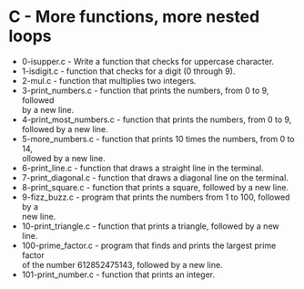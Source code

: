 # C - More functions, more nested loops

* 0-isupper.c - Write a function that checks for uppercase character.
* 1-isdigit.c - function that checks for a digit (0 through 9).
* 2-mul.c - function that multiplies two integers.
* 3-print_numbers.c - function that prints the numbers, from 0 to 9, followed \
by a new line.
* 4-print_most_numbers.c - function that prints the numbers, from 0 to 9, \
followed by a new line.
* 5-more_numbers.c - function that prints 10 times the numbers, from 0 to 14, \
ollowed by a new line.
* 6-print_line.c -  function that draws a straight line in the terminal.
* 7-print_diagonal.c - function that draws a diagonal line on the terminal.
* 8-print_square.c - function that prints a square, followed by a new line.
* 9-fizz_buzz.c - program that prints the numbers from 1 to 100, followed by a \
new line.
* 10-print_triangle.c -  function that prints a triangle, followed by a new line.
* 100-prime_factor.c - program that finds and prints the largest prime factor \
of the number 612852475143, followed by a new line.
* 101-print_number.c - function that prints an integer.
